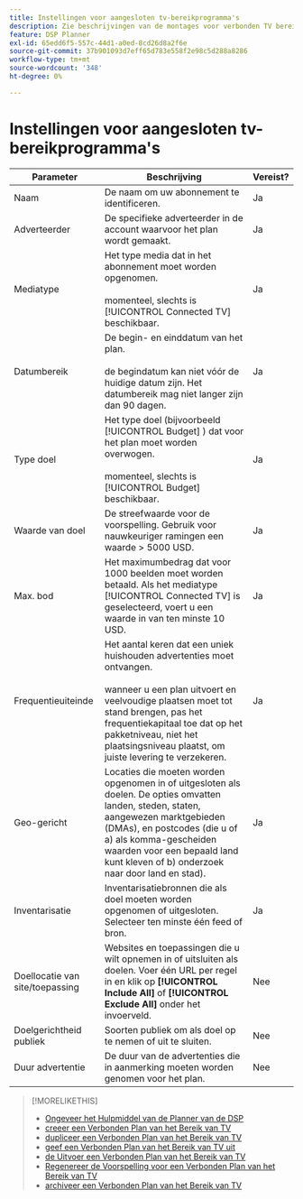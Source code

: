 ```yaml
---
title: Instellingen voor aangesloten tv-bereikprogramma's
description: Zie beschrijvingen van de montages voor verbonden TV bereiken plannen.
feature: DSP Planner
exl-id: 65edd6f5-557c-44d1-a0ed-8cd26d8a2f6e
source-git-commit: 37b901093d7eff65d783e558f2e98c5d288a8286
workflow-type: tm+mt
source-wordcount: '348'
ht-degree: 0%

---
```


# Instellingen voor aangesloten tv-bereikprogramma&#39;s

| Parameter | Beschrijving | Vereist? |
| --- | --- | --- |
| Naam | De naam om uw abonnement te identificeren. | Ja |
| Adverteerder | De specifieke adverteerder in de account waarvoor het plan wordt gemaakt. | Ja |
| Mediatype | Het type media dat in het abonnement moet worden opgenomen.<br><br> momenteel, slechts is [!UICONTROL Connected TV] beschikbaar. | Ja |
| Datumbereik | De begin- en einddatum van het plan.<br><br> de begindatum kan niet vóór de huidige datum zijn. Het datumbereik mag niet langer zijn dan 90 dagen. | Ja |
| Type doel | Het type doel (bijvoorbeeld [!UICONTROL Budget] ) dat voor het plan moet worden overwogen.<br><br> momenteel, slechts is [!UICONTROL Budget] beschikbaar. | Ja |
| Waarde van doel | De streefwaarde voor de voorspelling. Gebruik voor nauwkeuriger ramingen een waarde > 5000 USD. | Ja |
| Max. bod | Het maximumbedrag dat voor 1000 beelden moet worden betaald. Als het mediatype [!UICONTROL Connected TV] is geselecteerd, voert u een waarde in van ten minste 10 USD. | Ja |
| Frequentieuiteinde | Het aantal keren dat een uniek huishouden advertenties moet ontvangen.<br><br> wanneer u een plan uitvoert en veelvoudige plaatsen moet tot stand brengen, pas het frequentiekapitaal toe dat op het pakketniveau, niet het plaatsingsniveau plaatst, om juiste levering te verzekeren. | Ja |
| Geo-gericht | Locaties die moeten worden opgenomen in of uitgesloten als doelen. De opties omvatten landen, steden, staten, aangewezen marktgebieden (DMAs), en postcodes (die u of a) als komma-gescheiden waarden voor een bepaald land kunt kleven of b) onderzoek naar door land en stad). | Ja |
| Inventarisatie | Inventarisatiebronnen die als doel moeten worden opgenomen of uitgesloten. Selecteer ten minste één feed of bron. | Ja |
| Doellocatie van site/toepassing | Websites en toepassingen die u wilt opnemen in of uitsluiten als doelen. Voer één URL per regel in en klik op **[!UICONTROL Include All]** of **[!UICONTROL Exclude All]** onder het invoerveld. | Nee |
| Doelgerichtheid publiek | Soorten publiek om als doel op te nemen of uit te sluiten. | Nee |
| Duur advertentie | De duur van de advertenties die in aanmerking moeten worden genomen voor het plan. | Nee |

>[!MORELIKETHIS]
>
>* [ Ongeveer het Hulpmiddel van de Planner van de DSP ](planner-about.md)
>* [ creeer een Verbonden Plan van het Bereik van TV ](planner-create.md)
>* [ dupliceer een Verbonden Plan van het Bereik van TV ](planner-duplicate.md)
>* [ geef een Verbonden Plan van het Bereik van TV uit ](planner-edit.md)
>* [ de Uitvoer een Verbonden Plan van het Bereik van TV ](planner-export.md)
>* [ Regenereer de Voorspelling voor een Verbonden Plan van het Bereik van TV ](planner-forecast.md)
>* [ archiveer een Verbonden Plan van het Bereik van TV ](planner-archive.md)
